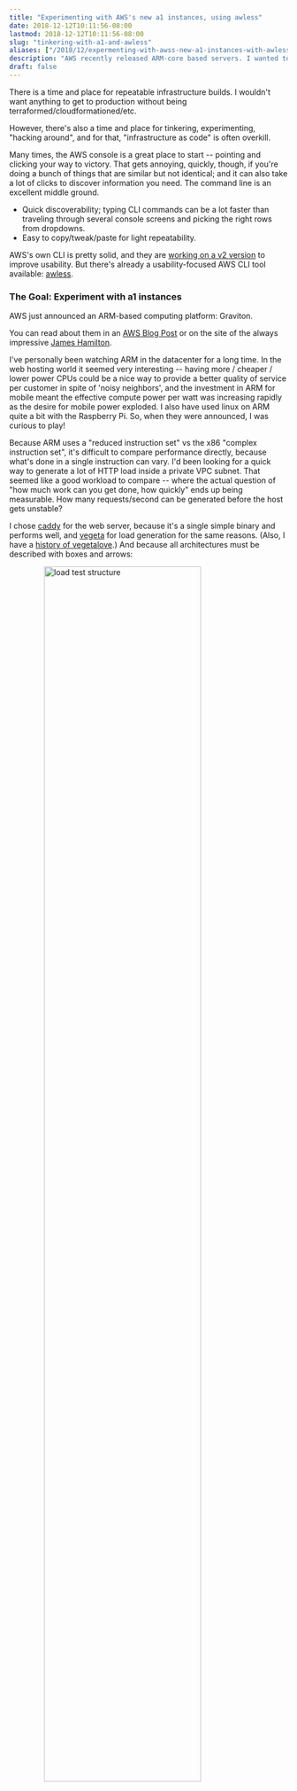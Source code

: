 ```yaml
---
title: "Experimenting with AWS's new a1 instances, using awless"
date: 2018-12-12T10:11:56-08:00
lastmod: 2018-12-12T10:11:56-08:00
slug: "tinkering-with-a1-and-awless"
aliases: ["/2018/12/expermenting-with-awss-new-a1-instances-with-awless/"]
description: "AWS recently released ARM-core based servers. I wanted to see how they performed, and also demonstrate awless, a favorite tool for ad-hoc AWS experimentation."
draft: false
---
```


There is a time and place for repeatable infrastructure builds. I wouldn't want anything to get to production without being terraformed/cloudformationed/etc.

However, there's also a time and place for tinkering, experimenting, "hacking around", and for that, "infrastructure as code" is often overkill.

Many times, the AWS console is a great place to start -- pointing and clicking your way to victory. That gets annoying, quickly, though, if you're doing a bunch of things that are similar but not identical; and it can also take a lot of clicks to discover information you need. The command line is an excellent middle ground.

* Quick discoverability; typing CLI commands can be a lot faster than traveling through several console screens and picking the right rows from dropdowns.
* Easy to copy/tweak/paste for light repeatability.

AWS's own CLI is pretty solid, and they are [working on a v2 version](https://aws.amazon.com/blogs/developer/aws-cli-v2-development/) to improve usability. But there's already a usability-focused AWS CLI tool available: [awless](https://github.com/wallix/awless).

### The Goal: Experiment with a1 instances

AWS just announced an ARM-based computing platform: Graviton.

You can read about them in an [AWS Blog Post](https://aws.amazon.com/blogs/aws/new-ec2-instances-a1-powered-by-arm-based-aws-graviton-processors/) or on the site of the always impressive [James Hamilton](https://aws.amazon.com/blogs/aws/new-ec2-instances-a1-powered-by-arm-based-aws-graviton-processors/).

I've personally been watching ARM in the datacenter for a long time. In the web hosting world it seemed very interesting -- having more / cheaper / lower power CPUs could be a nice way to provide a better quality of service per customer in spite of 'noisy neighbors', and the investment in ARM for mobile meant the effective compute power per watt was increasing rapidly as the desire for mobile power exploded. I also have used linux on ARM quite a bit with the Raspberry Pi. So, when they were announced, I was curious to play!

Because ARM uses a "reduced instruction set" vs the x86 "complex instruction set", it's difficult to compare performance directly, because what's done in a single instruction can vary. I'd been looking for a quick way to generate a lot of HTTP load inside a private VPC subnet. That seemed like a good workload to compare -- where the actual question of "how much work can you get done, how quickly" ends up being measurable. How many requests/second can be generated before the host gets unstable?

I chose [caddy](https://caddyserver.com/) for the web server, because it's a single simple binary and performs well, and [vegeta](https://github.com/tsenart/vegeta) for load generation for the same reasons. (Also, I have a [history of vegetalove](https://serialized.net/2017/06/load-testing-with-vegeta-and-python/).) And because all architectures must be described with boxes and arrows:

<style>
img[src$='#center-wide']
{
    display: block;
    margin: 0 auto;
    width: 75%;
    max-width: 90%;
}
</style>

![load test structure](/images/load_test_structure.svg#center-wide)

### Launch a server with awless

Ok, we're tinkering, let's get started. How do you create an instance? Luckily the self-documentation game is strong.

```shell
$ awless create instance -h
```

You can provide any params you want on the command line, and fill in other required ones interactively (with tab completion!) I was stuck needing to pick a good subnet and security group, though. This is easy:

<style>
img[src$='#center-xl']
{
    display: block;
    margin-left: -8%;
    margin-top: -5%;
    margin-bottom: -8%;
    max-width: 120%;
}
</style>

![awless list subnet and securitygroups](/images/awless_list.png#center-xl)

From right in the terminal I can see which subnets are public and which aren't. Running `awless show <identifier>`, like `awless show subnet-46fc311e` gives more information about things if needed. But I'm tinkering, and this is a scratch account, I just need a public subnet, and I've only got my default security group.

You may note the redacted box; that is my home IP, which is allowed to SSH into that security group. That's a leftover from a previous tinkering session with `awless`; when I tried to ssh in, it couldn't connect, and very helpfully suggested I may want to punch in a hole for myself with the following command. Notably, it figured out what my public facing IP was, *and* what the proper security group for the host I was connecting to was. It's hard to imagine being more tinkering friendly than that.

```shell
$ awless update securitygroup id=sg-9082dee9 inbound=authorize protocol=tcp cidr=XX.YY.ZZ.QQ/32 portrange=22
```

I also needed to create a keypair for this account. That's easy too:

```shell
$ awless create keypair name=mykey
```

The only place I had to go to the console was to find the proper AMI for an ARM host, but since that feature just launched, it's probably ok that it's not built in yet!

Now I can launch a host:

```shell
$ awless create instance type=a1.medium image=ami-0f8c82faeb08f15da subnet=subnet-46fc311e securitygroup=sg-9082dee9 keypair=mykey name=sledgehammer
```

Once it comes up, there's a handy ssh capability, as well. As noted above, it's smart enough to even recommend security groups, but it can also use jump boxes, guess the right username to use, and more.

```shell
$ awless ssh sledgehammer -i mykey
```

### Get ready to load test

Sweet! So, for an ARM binary, I needed to request a custom build from caddy's site, which ended up downloading locally, *not* on my fancy new host. Ok, now I need to scp... which means I need my IP address, and PEM file, things which `awless` had been handling for me. The IP address is easy to get with `awless list instances`, and it turns out, PEM files are stored by default in `~/.awless/keys/`.

```shell
$ scp -i ~/.awless/keys/mykey.pem caddy ec2-user@54.167.228.17:
```

The other tools I need are a quick install or download/unpack away:

```shell
$ awless ssh sledgehammer -i mykey
$ sudo yum -y install tmux htop
$ wget https://github.com/tsenart/vegeta/releases/download/cli%2Fv12.1.0/vegeta-12.1.0-linux-arm64.tar.gz
$ tar -zxvf vegeta-12.1.0-linux-arm64.tar.gz
```

And, I wanted to let the machine work as hard as possible, with no chance of file descriptors becoming a bottleneck, so I added a few lines to `/etc/security/limits.conf`.

```
ec2-user soft nofile 900000
ec2-user hard nofile 1000000
```

### tmux in 10 seconds

I'm using an app called `tmux`, another tool which is far more useful during experimenting and prototyping than for production.

If you're not familiar, it's a "screen multiplexer" -- an app you run after you ssh to a machine, which provides both persistence (your commands keep running, even if you disconnect), and the ability to carve up your shell into multiple windows (virtual terminals you can flip between) and panes (vertical or horizontally split your terminal screen.)

It's perfect here. No need to worry if my connection drops, and:

* One window to run `caddy` as a webserver
* One window to run `vegeta` as a load generator
* One window to run `htop`, as it's a very handy core-aware interface for quickly seeing if the host is *really* pegged, and if so, what's doing it.

To do this, only basic tmux features are needed.

* To start using tmux, run `tmux`.
* To connect to a session already in progress, you attach to it. (`tmux a`).
* There is a special hotkey which you use to tell `tmux` you're giving it a command. By default, it's `Control-b`.
* Once inside a tmux, you can create a new "window" with the hotkey, then `c`. (Default, `Control-b`, then `c`)
* You can navigate between windows a few ways, but I usually use `Control-b, p` (previous) and `Control-b, n` (next), or `Control-b` followed by a number (1,2,3) for the window I want to go to.

### Run the load test

I create 3 tmux windows, for `htop`, `./caddy`, and `vegeta`.

Vegeta's command line is also very composable and great for tweaking and playing with. I send in the URL (which caddy will serve), define the features of the 'attack', then dump out a report of the data.

```shell
$ echo "GET http://localhost:2015/README.md" | ./vegeta attack -duration=30s -workers=10 -rate=50 | tee results.bin | ./vegeta report
```

The `README.md` shipped with the `vegeta` tarball, so seemed like a reasonable file to use for the test. Use what you have.

I played around with the `-workers` and `-rate` setting by hand this time, though I have [automated it before](https://serialized.net/2017/06/load-testing-with-vegeta-and-python/).

Finally, after some manual binary searching, the setting which 'broke' it was: `-workers=10 -rate=2500`.

```
Requests      [total, rate]            13168, 1270.38
Duration      [total, attack, wait]    17.211569325s, 10.36538365s, 6.846185675s
Latencies     [mean, 50, 95, 99, max]  3.050666636s, 3.186014712s, 6.150334217s, 6.950259063s, 9.812459568s
Bytes In      [total, mean]            251087424, 19068.00
Bytes Out     [total, mean]            0, 0.00
Success       [ratio]                  100.00%
Status Codes  [code:count]             200:13168  
Error Set:
```

I asked for 2500 requests per second, and yet it was only able to generate 1270. You can also see that the latencies for the requests, usually in the 20-100ms range in earlier tests, are seconds. This machine is giving all it has to give.

So, I'm calling that the number for now: *1270 rps*. Let's see how the other team does.

Time to kill the server and stop paying ... tiny fractions of a penny per minute for it! `awless` has our backs, of course.

```shell
$ awless delete instance ids=@sledgehammer
delete instance i-071ca8ea62f607dfe

Confirm (region: us-east-1)? [y/N] y
[info]    OK delete instance
```

### Comparison test with t3 instances

Looking at [ec2instances.info](http://ec2instances.info) the most comparable machine to the `a1.medium` is probably a `t3.small`.

* 2G of RAM, same as `a1.medium`
* Similar pricing ($0.0047/hr cheaper for the `t3`)
* 2VCPU for a "4h 48m burst" and a base performance of 40%

So, I know I need to do some of the same things again when I spin the new host up ... and maybe I'll want to test on some low end c's and m's as well. It's not hard to make a small script that gets run at machine creation via userdata.

Pop this into `setup.sh`:

```bash
#!/bin/bash

yum -y install tmux htop
cd ~ec2-user
wget https://github.com/tsenart/vegeta/releases/download/cli%2Fv12.1.0/vegeta-12.1.0-linux-amd64.tar.gz
tar -zxvf vegeta-12.1.0-linux-amd64.tar.gz
wget https://caddyserver.com/download/linux/amd64?license=personal\&telemetry=on -O caddy.tar.gz
tar -zxvf caddy.tar.gz

cat >>/etc/security/limits.conf <<EOF
ec2-user soft nofile 900000
ec2-user hard nofile 1000000
EOF
```

I feel compelled to say that yes, downloading tarballs without checking their checksums, untarring them into a home directory, and running them from a shell -- these are all bad things that one should never consider for production. But also, it's wonderfully liberating to know that this machine will have a new home in `/dev/null` in literally minutes ... if it gets me where I need to go faster, anything goes.

Bringing up a `t3.small` is now trivial:

```shell
$ awless create instance type=t3.small subnet=subnet-46fc311e securitygroup=sg-9082dee9 keypair=mykey name=t3small userdata=setup.sh
```

Within about 45 seconds I'm able to ssh in and begin the testing, no other tweaking required.

So, doing the exact same tests, what are the results?

```shell
[ec2-user@ip-172-31-19-157 ~]$ echo "GET http://localhost:2015/README.md" | ./vegeta attack -duration=30s -workers=20 -rate=5000 | tee resu
lts.bin | ./vegeta report                                                                                                                  
Requests      [total, rate]            150000, 4988.30
Duration      [total, attack, wait]    30.076498082s, 30.070365154s, 6.132928ms
Latencies     [mean, 50, 95, 99, max]  27.77611ms, 22.313409ms, 69.037507ms, 109.292859ms, 230.308868ms
Bytes In      [total, mean]            2860200000, 19068.00
Bytes Out     [total, mean]            0, 0.00
Success       [ratio]                  100.00%
Status Codes  [code:count]             200:150000  
Error Set:
```

The `t3.small` hits the CPU redline, and starts to deliver fewer requests/sec than asked for, only at *5000 rps* -- and it still manages to deliver *4988 rps*, or 3.9x more than the `a1.medium`

This means that even if it's only running at 40% capacity after the burst window, it would still likely push out 1995 rps -- still 1.5x more than the `a1`.

Interestingly, I tried the same test on a `t3.micro` (which just required a re-run of the previous command with different variables), and got almost identical results -- though the credit cliff might be steeper.

### Conclusions

I really can't 'conclude' much, this test was tinkering-grade; not science or anything close to it. But I do suspect that right now in AWS, you can generate more brute force load testing requests/second/dollar on Intel than you can ARM. This being a heavily CPU-bound task, that's in line with what even AWS says about them. It's still an impressive first outing and I'll be excited to see what other people do with them. There may be workloads with a different CPU / waiting for i/o ratio where they'd comparatively shine. They also do come with higher performance network than the `t3`s, which would be interesting to test. Perhaps when load testing across the network, the performance gap would shrink?

Hopefully you'll share my conclusion that awless is a useful tool to have in the toolbox, especially for quickly creating and disposing of machines and other basic infrastructure. It fits very nicely in between "not worth terraforming yet" and "too annoying to use the console for."
